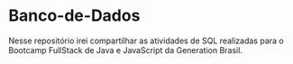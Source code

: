 # Banco-de-Dados
Nesse repositório irei compartilhar as atividades de SQL realizadas para o Bootcamp FullStack de Java e JavaScript da Generation Brasil.
